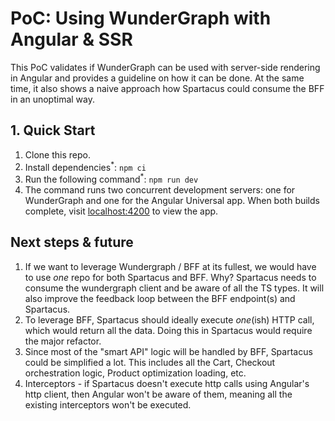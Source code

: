 # PoC: Using WunderGraph with Angular & SSR

This PoC validates if WunderGraph can be used with server-side rendering in Angular and provides a guideline on how it can be done.
At the same time, it also shows a naive approach how Spartacus could consume the BFF in an unoptimal way.

## 1. Quick Start

1. Clone this repo.
2. Install dependencies<sup>\*</sup>: `npm ci`
3. Run the following command<sup>\*</sup>: `npm run dev`
4. The command runs two concurrent development servers: one for WunderGraph and one for the Angular Universal app. When both builds complete, visit [localhost:4200](http://localhost:4200) to view the app.

## Next steps & future

1. If we want to leverage Wundergraph / BFF at its fullest, we would have to use _one_ repo for both Spartacus and BFF. Why? Spartacus needs to consume the wundergraph client and be aware of all the TS types. It will also improve the feedback loop between the BFF endpoint(s) and Spartacus.
2. To leverage BFF, Spartacus should ideally execute _one_(ish) HTTP call, which would return all the data. Doing this in Spartacus would require the major refactor.
3. Since most of the "smart API" logic will be handled by BFF, Spartacus could be simplified a lot. This includes all the Cart, Checkout orchestration logic, Product optimization loading, etc.
4. Interceptors - if Spartacus doesn't execute http calls using Angular's http client, then Angular won't be aware of them, meaning all the existing interceptors won't be executed.
